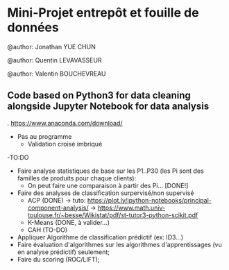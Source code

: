 ﻿# Mini-Projet entrepôt et fouille de données

@author: Jonathan YUE CHUN

@author: Quentin LEVAVASSEUR

@author: Valentin BOUCHEVREAU

## Code based on Python3 for data cleaning alongside Jupyter Notebook for data analysis

.   https://www.anaconda.com/download/


- Pas au programme
  - Validation croisé imbriqué

-TO:DO
  - Faire analyse statistiques de base sur les P1..P30 (les Pi sont des familles de produits pour chaque clients):
    - On peut faire une comparaison à partir des Pi... [DONE!]
  - Faire des analyses de classification surpervisé/non supervisé
    - ACP (DONE) -> tuto: https://plot.ly/ipython-notebooks/principal-component-analysis/
		 -> https://www.math.univ-toulouse.fr/~besse/Wikistat/pdf/st-tutor3-python-scikit.pdf
    - K-Means (DONE, à valider...)
    - CAH (TO-DO)
  - Appliquer Algorithme de classification prédictif (ex: ID3...)
  - Faire évaluation d'algorithmes sur les algorithmes d'apprentissages (vu en analyse prédictif) seulement;
  - Faire du scoring (ROC/LIFT);
  
